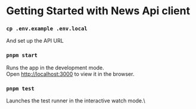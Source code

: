 # Getting Started with News Api client

### `cp .env.example .env.local`

And set up the API URL

### `pnpm start`

Runs the app in the development mode.\
Open [http://localhost:3000](http://localhost:3000) to view it in the browser.

### `pnpm test`

Launches the test runner in the interactive watch mode.\
